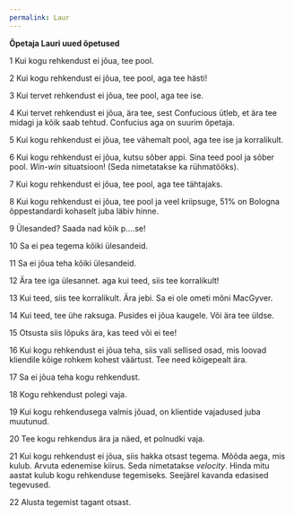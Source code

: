 ```yaml
---
permalink: Laur
---
```


__Õpetaja Lauri uued õpetused__

1 Kui kogu rehkendust ei jõua, tee pool.

2 Kui kogu rehkendust ei jõua, tee pool, aga tee hästi!

3 Kui tervet rehkendust ei jõua, tee pool, aga tee ise.

4 Kui tervet rehkendust ei jõua, ära tee, sest Confucious ütleb, et ära tee midagi ja kõik saab tehtud. Confucius aga on suurim õpetaja.

5 Kui kogu rehkendust ei jõua, tee vähemalt pool, aga tee ise ja korralikult.

6 Kui kogu rehkendust ei jõua, kutsu sõber appi. Sina teed pool ja sõber pool. _Win-win_ situatsioon! (Seda nimetatakse ka rühmatööks). 

7 Kui kogu rehkendust ei jõua, tee pool, aga tee tähtajaks.

8 Kui kogu rehkendust ei jõua, tee pool ja veel kriipsuge, 51% on Bologna õppestandardi kohaselt juba läbiv hinne.

9 Ülesanded? Saada nad kõik p....se!

10 Sa ei pea tegema kõiki ülesandeid.

11 Sa ei jõua teha kõiki ülesandeid.

12 Ära tee iga ülesannet. aga kui teed, siis tee korralikult!

13 Kui teed, siis tee korralikult. Ära jebi. Sa ei ole ometi mõni MacGyver.

14 Kui teed, tee ühe raksuga. Pusides ei jõua kaugele. Või ära tee üldse.

15 Otsusta siis lõpuks ära, kas teed või ei tee!

16 Kui kogu rehkendust ei jõua teha, siis vali sellised osad, mis loovad kliendile kõige rohkem kohest väärtust. Tee need kõigepealt ära.

17 Sa ei jõua teha kogu rehkendust.

18 Kogu rehkendust polegi vaja.

19 Kui kogu rehkendusega valmis jõuad, on klientide vajadused juba muutunud.

20 Tee kogu rehkendus ära ja näed, et polnudki vaja.

21 Kui kogu rehkendust ei jõua, siis hakka otsast tegema. Mõõda aega, mis kulub. Arvuta edenemise kiirus. Seda nimetatakse _velocity_. Hinda mitu aastat kulub kogu rehkenduse tegemiseks. Seejärel kavanda edasised tegevused.

22 Alusta tegemist tagant otsast.




